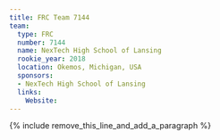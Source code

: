 ```yaml
---
title: FRC Team 7144
team:
  type: FRC
  number: 7144
  name: NexTech High School of Lansing
  rookie_year: 2018
  location: Okemos, Michigan, USA
  sponsors:
  - NexTech High School of Lansing
  links:
    Website:
---
```


{% include remove_this_line_and_add_a_paragraph %}